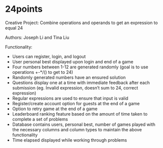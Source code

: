 # 24points

Creative Project: Combine operations and operands to get an expression to equal 24

Authors: Joseph Li and Tina Liu

Functionality:
- Users can register, login, and logout
- User personal best displayed upon login and end of a game
- Four numbers between 1-12 are generated randomly (goal is to use operations +-*/() to get to 24)
- Randomly generated numbers have an ensured solution
- Questions display one at a time with immediate feedback after each submission (eg. Invalid expression, doesn’t sum to 24, correct expression)
- Regular expressions are used to ensure that input is valid
- Register/create account option for guests at the end of a game
- Option to retry game at the end of a game
- Leaderboard ranking feature based on the amount of time taken to complete a set of problems
- Database contains users, personal best, number of games played with the necessary columns and column types to maintain the above functionality
- Time elapsed displayed while working through problems

